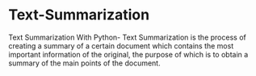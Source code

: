 # Text-Summarization
Text Summarization With Python- Text Summarization is the process of creating a summary of a certain document which contains the most important information of the original, the purpose of which is to obtain a summary of the main points of the document.
